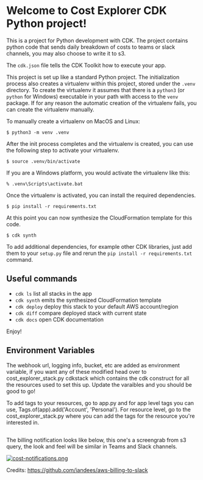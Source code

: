 
# Welcome to Cost Explorer CDK Python project!

This is a project for Python development with CDK.  The project contains python code that sends daily breakdown of costs to teams or slack channels, you may also choose to write it to s3.

The `cdk.json` file tells the CDK Toolkit how to execute your app.

This project is set up like a standard Python project.  The initialization
process also creates a virtualenv within this project, stored under the `.venv`
directory.  To create the virtualenv it assumes that there is a `python3`
(or `python` for Windows) executable in your path with access to the `venv`
package. If for any reason the automatic creation of the virtualenv fails,
you can create the virtualenv manually.

To manually create a virtualenv on MacOS and Linux:

```
$ python3 -m venv .venv
```

After the init process completes and the virtualenv is created, you can use the following
step to activate your virtualenv.

```
$ source .venv/bin/activate
```

If you are a Windows platform, you would activate the virtualenv like this:

```
% .venv\Scripts\activate.bat
```

Once the virtualenv is activated, you can install the required dependencies.

```
$ pip install -r requirements.txt
```

At this point you can now synthesize the CloudFormation template for this code.

```
$ cdk synth
```

To add additional dependencies, for example other CDK libraries, just add
them to your `setup.py` file and rerun the `pip install -r requirements.txt`
command.

## Useful commands

 * `cdk ls`          list all stacks in the app
 * `cdk synth`       emits the synthesized CloudFormation template
 * `cdk deploy`      deploy this stack to your default AWS account/region
 * `cdk diff`        compare deployed stack with current state
 * `cdk docs`        open CDK documentation

Enjoy!

## Environment Variables

The webhook url, logging info, bucket, etc are added as environment variable, if you want any of these modified head over to cost_explorer_stack.py cdkstack which contains the cdk construct for all the resources used to set this up.  Update the varaibles and you should be good to go!

To add tags to your resources, go to app.py and for app level tags you can use, Tags.of(app).add('Account', 'Personal').  For resource level, go to the cost_explorer_stack.py where you can add the tags for the resource you're interested in.

## 

The billing notification looks like below, this one's a screengrab from s3 query, the look and feel will be similar in Teams and Slack channels.

[![cost-notifications.png](https://i.postimg.cc/X7ff2NyY/cost-notifications.png)](https://postimg.cc/3dw0NTBs)


Credits: https://github.com/iandees/aws-billing-to-slack